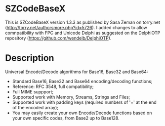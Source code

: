 # SZCodeBaseX
This is SZCodeBaseX version 1.3.3 as published by Sasa Zeman on torry.net (http://torry.net/authorsmore.php?id=5726).
I added changes to allow comnpatibility with FPC and Unicode Delphi as suggested on the DelphiOTP repository (https://github.com/wendelb/DelphiOTP).

# Description
Universal Encode/Decode algorithms for Base16, Base32 and Base64: 

* Standard Base16, Base32 and Base64 encoding/decoding functions;
* Reference: RFC 3548, full compatibility;
* Full MIME suppport;
* Supported work with Memory, Streams, Strings and Files;
* Supported work with padding keys (required numbers of '=' at the end of the encoded array);
* You may easily create your own Encode/Decode functions based on your own specific codes, from Base2 up to Base128.
